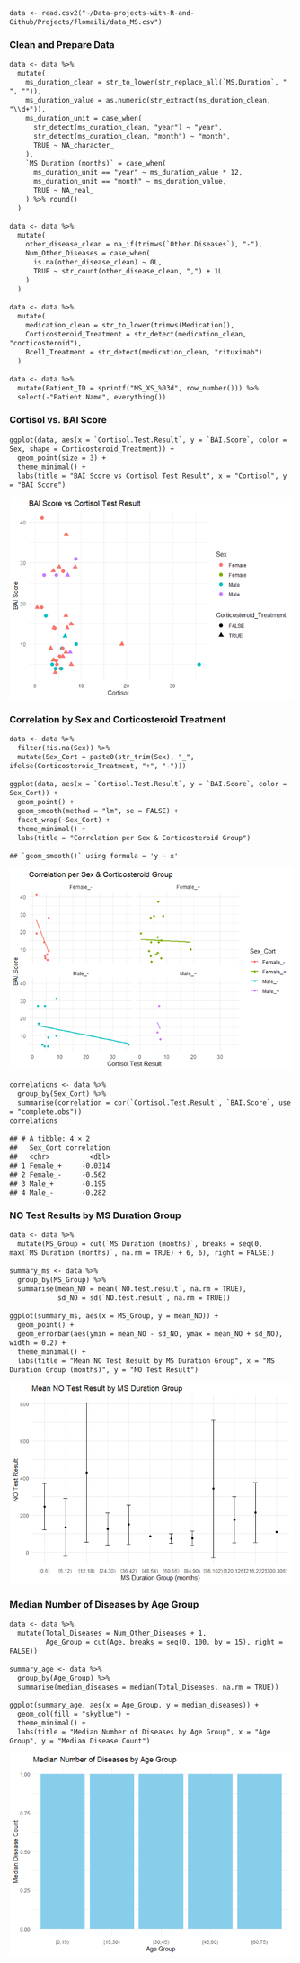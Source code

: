     data <- read.csv2("~/Data-projects-with-R-and-Github/Projects/flomaili/data_MS.csv")

### Clean and Prepare Data

    data <- data %>%
      mutate(
        ms_duration_clean = str_to_lower(str_replace_all(`MS.Duration`, " ", "")),
        ms_duration_value = as.numeric(str_extract(ms_duration_clean, "\\d+")),
        ms_duration_unit = case_when(
          str_detect(ms_duration_clean, "year") ~ "year",
          str_detect(ms_duration_clean, "month") ~ "month",
          TRUE ~ NA_character_
        ),
        `MS Duration (months)` = case_when(
          ms_duration_unit == "year" ~ ms_duration_value * 12,
          ms_duration_unit == "month" ~ ms_duration_value,
          TRUE ~ NA_real_
        ) %>% round()
      )

    data <- data %>%
      mutate(
        other_disease_clean = na_if(trimws(`Other.Diseases`), "-"),
        Num_Other_Diseases = case_when(
          is.na(other_disease_clean) ~ 0L,
          TRUE ~ str_count(other_disease_clean, ",") + 1L
        )
      )

    data <- data %>%
      mutate(
        medication_clean = str_to_lower(trimws(Medication)),
        Corticosteroid_Treatment = str_detect(medication_clean, "corticosteroid"),
        Bcell_Treatment = str_detect(medication_clean, "rituximab")
      )

    data <- data %>%
      mutate(Patient_ID = sprintf("MS_XS_%03d", row_number())) %>%
      select(-"Patient.Name", everything())

### Cortisol vs. BAI Score

    ggplot(data, aes(x = `Cortisol.Test.Result`, y = `BAI.Score`, color = Sex, shape = Corticosteroid_Treatment)) +
      geom_point(size = 3) +
      theme_minimal() +
      labs(title = "BAI Score vs Cortisol Test Result", x = "Cortisol", y = "BAI Score")

![](thisishamed_files/figure-markdown_strict/plot-cortisol-bai-1.png)

### Correlation by Sex and Corticosteroid Treatment

    data <- data %>%
      filter(!is.na(Sex)) %>%
      mutate(Sex_Cort = paste0(str_trim(Sex), "_", ifelse(Corticosteroid_Treatment, "+", "-")))

    ggplot(data, aes(x = `Cortisol.Test.Result`, y = `BAI.Score`, color = Sex_Cort)) +
      geom_point() +
      geom_smooth(method = "lm", se = FALSE) +
      facet_wrap(~Sex_Cort) +
      theme_minimal() +
      labs(title = "Correlation per Sex & Corticosteroid Group")

    ## `geom_smooth()` using formula = 'y ~ x'

![](thisishamed_files/figure-markdown_strict/correlation-plot-1.png)

    correlations <- data %>%
      group_by(Sex_Cort) %>%
      summarise(correlation = cor(`Cortisol.Test.Result`, `BAI.Score`, use = "complete.obs"))
    correlations

    ## # A tibble: 4 × 2
    ##   Sex_Cort correlation
    ##   <chr>          <dbl>
    ## 1 Female_+     -0.0314
    ## 2 Female_-     -0.562 
    ## 3 Male_+       -0.195 
    ## 4 Male_-       -0.282

### NO Test Results by MS Duration Group

    data <- data %>%
      mutate(MS_Group = cut(`MS Duration (months)`, breaks = seq(0, max(`MS Duration (months)`, na.rm = TRUE) + 6, 6), right = FALSE))

    summary_ms <- data %>%
      group_by(MS_Group) %>%
      summarise(mean_NO = mean(`NO.test.result`, na.rm = TRUE),
                sd_NO = sd(`NO.test.result`, na.rm = TRUE))

    ggplot(summary_ms, aes(x = MS_Group, y = mean_NO)) +
      geom_point() +
      geom_errorbar(aes(ymin = mean_NO - sd_NO, ymax = mean_NO + sd_NO), width = 0.2) +
      theme_minimal() +
      labs(title = "Mean NO Test Result by MS Duration Group", x = "MS Duration Group (months)", y = "NO Test Result")

![](thisishamed_files/figure-markdown_strict/no-ms-duration-1.png)

### Median Number of Diseases by Age Group

    data <- data %>%
      mutate(Total_Diseases = Num_Other_Diseases + 1,
             Age_Group = cut(Age, breaks = seq(0, 100, by = 15), right = FALSE))

    summary_age <- data %>%
      group_by(Age_Group) %>%
      summarise(median_diseases = median(Total_Diseases, na.rm = TRUE))

    ggplot(summary_age, aes(x = Age_Group, y = median_diseases)) +
      geom_col(fill = "skyblue") +
      theme_minimal() +
      labs(title = "Median Number of Diseases by Age Group", x = "Age Group", y = "Median Disease Count")

![](thisishamed_files/figure-markdown_strict/diseases-by-age-1.png)
